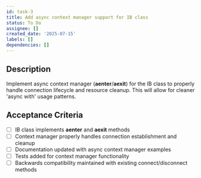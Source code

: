 ```yaml
---
id: task-3
title: Add async context manager support for IB class
status: To Do
assignee: []
created_date: '2025-07-15'
labels: []
dependencies: []
---
```


## Description

Implement async context manager (__aenter__/__aexit__) for the IB class to properly handle connection lifecycle and resource cleanup. This will allow for cleaner 'async with' usage patterns.

## Acceptance Criteria

- [ ] IB class implements __aenter__ and __aexit__ methods
- [ ] Context manager properly handles connection establishment and cleanup
- [ ] Documentation updated with async context manager examples
- [ ] Tests added for context manager functionality
- [ ] Backwards compatibility maintained with existing connect/disconnect methods
